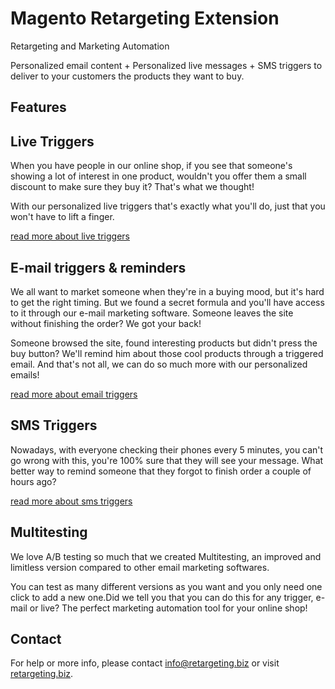 # Magento Retargeting Extension

Retargeting and Marketing Automation

Personalized email content + Personalized live messages + SMS triggers to deliver to your customers the products they want to buy.

## Features

## Live Triggers

When you have people in our online shop, if you see that someone's showing a lot of interest in one product, wouldn't you offer them a small discount to make sure they buy it? That's what we thought! 

With our personalized live triggers that's exactly what you'll do, just that you won't have to lift a finger.

[read more about live triggers](https://retargeting.biz/live-triggers-marketing)

## E-mail triggers & reminders

We all want to market someone when they're in a buying mood, but it's hard to get the right timing. But we found a secret formula and you'll have access to it through our e-mail marketing software. Someone leaves the site without finishing the order? We got your back!

Someone browsed the site, found interesting products but didn't press the buy button? We'll remind him about those cool products through a triggered email. And that's not all, we can do so much more with our personalized emails!

[read more about email triggers](https://retargeting.biz/email-triggers-and-reminders)

## SMS Triggers

Nowadays, with everyone checking their phones every 5 minutes, you can't go wrong with this, you're 100% sure that they will see your message. What better way to remind someone that they forgot to finish order a couple of hours ago?

[read more about sms triggers](https://retargeting.biz/sms-triggers)

## Multitesting

We love A/B testing so much that we created Multitesting, an improved and limitless version compared to other email marketing softwares.

You can test as many different versions as you want and you only need one click to add a new one.Did we tell you that you can do this for any trigger, e-mail or live? The perfect marketing automation tool for your online shop!

## Contact

For help or more info, please contact [info@retargeting.biz](mailto:info@retargeting.biz) or visit [retargeting.biz](https://www.retargeting.biz).
